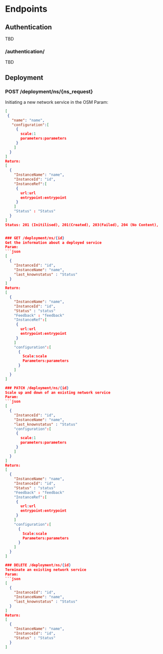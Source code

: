 # Endpoints

## Authentication
TBD
### /authentication/
TBD

## Deployment

### POST /deployment/ns/{ns_request} 
Initiating a new network service in the OSM
Param:
```json
[
 {
   "name": "name",
   "configuration":[
     {
       scale:1
       parameters:parameters
     }
    ] 
  }
]
Return:
[
  {
    "InstanceName": "name",
    "InstanceId": "id",
    "InstanceRef":[
     {
       url:url
       entrypoint:entrypoint
     }
    ] 
    "Status" : "Status"
  }
]
Status: 201 (Initilised), 201(Created), 203(Failed), 204 (No Content), 400 (Bad Request)


### GET /deployment/ns/{id} 
Get the information about a deployed service
Param:
```json
[
  {
    "InstanceId": "id",
    "InstanceName": "name",
    "last_knownstatus" : "Status"
  }
]
Return:
[
  {
    "InstanceName": "name",
    "InstanceId": "id",
    "Status" : "status"
    "Feedback" : "feedback"
    "InstanceRef":[
     {
       url:url
       entrypoint:entrypoint
     }
    ] 
    "configuration":[
      {
        Scale:scale
        Parameters:parameters
      }
    ]
  }
]

### PATCH /deployment/ns/{id} 
Scale up and down of an existing network service
Param:
```json
[
  {
    "InstanceId": "id",
    "InstanceName": "name",
    "last_knownstatus" : "Status"
    "configuration":[
     {
       scale:1
       parameters:parameters
     }
    ] 
  }
]
Return:
[
  {
    "InstanceName": "name",
    "InstanceId": "id",
    "Status" : "status"
    "Feedback" : "feedback"
    "InstanceRef":[
     {
       url:url
       entrypoint:entrypoint
     }
    ] 
    "configuration":[
      {
        Scale:scale
        Parameters:parameters
      }
    ]
  }
]

### DELETE /deployment/ns/{id} 
Terminate an existing network service
Param:
```json
[
  {
    "InstanceId": "id",
    "InstanceName": "name",
    "last_knownstatus" : "Status"
  }
]
Return:
[
  {
    "InstanceName": "name",
    "InstanceId": "id",
    "Status" : "Status"
  }
]


